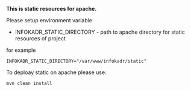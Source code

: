 **This is static resources for apache.**


Please setup environment variable
* INFOKADR_STATIC_DIRECTORY - path to apache directory for static resources of project

for example

    INFOKADR_STATIC_DIRECTORY="/var/www/infokadr/static"


To deploay static on apache please use:

    mvn clean install

